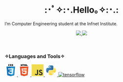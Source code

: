 <h1 align="center">:･ﾟ✧:･.Hello｡✧:･.:</h1>

I’m Computer Engineering student at the Infnet Institute.


<!DOCTYPE html>
<html lang="en">
<head>
    <meta charset="UTF-8">
    <meta name="viewport" content="width=device-width, initial-scale=1.0">
</head>
<body>
  <header class="cabecalho">
    <nav class="cabecalho-menu">
  <a href="https://github.com/laracsnunes/github-readme-stats">
  <img height="150" widht="55" texalign="center" src="https://github-readme-stats.vercel.app/api?username=laracsnunes" />
  </a>
<a href="https://github.com/laracsnunes/convoychat">
  <img height="150" widht="30" textalign="center" src="https://github-readme-stats.vercel.app/api/top-langs?username=laracsnunes&layout=compact&langs_count=8&card_width=320" />
</a>
  </nav>  
</header>
<h3 textalign="center">✧Languages and Tools✧</h3>
<p textalign="left"> <a href="https://www.w3schools.com/css/" target="_blank" rel="noreferrer"> <img src="https://raw.githubusercontent.com/devicons/devicon/master/icons/css3/css3-original-wordmark.svg" 
    alt="css3" width="40" height="40"/> </a> <a href="https://www.w3.org/html/" target="_blank" rel="noreferrer"> <img src="https://raw.githubusercontent.com/devicons/devicon/master/icons/html5/html5-original-wordmark.svg" 
    alt="html5" width="40" height="40"/> </a> <a href="https://developer.mozilla.org/en-US/docs/Web/JavaScript" target="_blank" rel="noreferrer"> <img src="https://raw.githubusercontent.com/devicons/devicon/master/icons/javascript/javascript-original.svg" 
    alt="javascript" width="40" height="40"/> </a> <a href="https://www.python.org" target="_blank" rel="noreferrer"> <img src="https://raw.githubusercontent.com/devicons/devicon/master/icons/python/python-original.svg" 
    alt="python" width="40" height="40"/> </a> <a href="https://www.tensorflow.org" target="_blank" rel="noreferrer"> <img src="https://www.vectorlogo.zone/logos/tensorflow/tensorflow-icon.svg" 
    alt="tensorflow" width="40" height="40"/> </a> </p>
</body>
</html>
